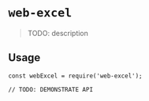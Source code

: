 # `web-excel`

> TODO: description

## Usage

```
const webExcel = require('web-excel');

// TODO: DEMONSTRATE API
```

